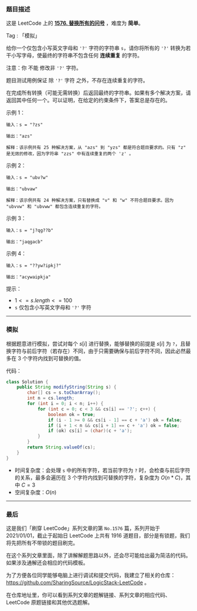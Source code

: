 ### 题目描述

这是 LeetCode 上的 **[1576. 替换所有的问号](https://leetcode-cn.com/problems/replace-all-s-to-avoid-consecutive-repeating-characters/solution/gong-shui-san-xie-jian-dan-zi-fu-chuan-m-fa1u/)** ，难度为 **简单**。

Tag : 「模拟」



给你一个仅包含小写英文字母和 `'?'` 字符的字符串 `s`，请你将所有的 `'?'` 转换为若干小写字母，使最终的字符串不包含任何 **连续重复** 的字符。

注意：你 不能 修改非 `'?'` 字符。

题目测试用例保证 除 `'?'` 字符 之外，不存在连续重复的字符。

在完成所有转换（可能无需转换）后返回最终的字符串。如果有多个解决方案，请返回其中任何一个。可以证明，在给定的约束条件下，答案总是存在的。

示例 1：
```
输入：s = "?zs"

输出："azs"

解释：该示例共有 25 种解决方案，从 "azs" 到 "yzs" 都是符合题目要求的。只有 "z" 是无效的修改，因为字符串 "zzs" 中有连续重复的两个 'z' 。
```
示例 2：
```
输入：s = "ubv?w"

输出："ubvaw"

解释：该示例共有 24 种解决方案，只有替换成 "v" 和 "w" 不符合题目要求。因为 "ubvvw" 和 "ubvww" 都包含连续重复的字符。
```
示例 3：
```
输入：s = "j?qg??b"

输出："jaqgacb"
```
示例 4：
```
输入：s = "??yw?ipkj?"

输出："acywaipkja"
```

提示：
* $1 <= s.length <= 100$
* `s` 仅包含小写英文字母和 `'?'` 字符


---

### 模拟

根据题意进行模拟，尝试对每个 $s[i]$ 进行替换，能够替换的前提是 $s[i]$ 为 `?`，且替换字符与前后字符（若存在）不同，由于只需要确保与前后字符不同，因此必然最多在 $3$ 个字符内找到可替换的值。

代码：
```Java
class Solution {
    public String modifyString(String s) {
        char[] cs = s.toCharArray();
        int n = cs.length;
        for (int i = 0; i < n; i++) {
            for (int c = 0; c < 3 && cs[i] == '?'; c++) {
                boolean ok = true;
                if (i - 1 >= 0 && cs[i - 1] == c + 'a') ok = false;
                if (i + 1 < n && cs[i + 1] == c + 'a') ok = false;
                if (ok) cs[i] = (char)(c + 'a');
            }
        }
        return String.valueOf(cs);
    }
}
```
* 时间复杂度：会处理 `s` 中的所有字符，若当前字符为 `?` 时，会检查与前后字符的关系，最多会遍历在 $3$ 个字符内找到可替换的字符，复杂度为 $O(n * C)$，其中 $C = 3$ 
* 空间复杂度：$O(n)$

---

### 最后

这是我们「刷穿 LeetCode」系列文章的第 `No.1576` 篇，系列开始于 2021/01/01，截止于起始日 LeetCode 上共有 1916 道题目，部分是有锁题，我们将先把所有不带锁的题目刷完。

在这个系列文章里面，除了讲解解题思路以外，还会尽可能给出最为简洁的代码。如果涉及通解还会相应的代码模板。

为了方便各位同学能够电脑上进行调试和提交代码，我建立了相关的仓库：https://github.com/SharingSource/LogicStack-LeetCode 。

在仓库地址里，你可以看到系列文章的题解链接、系列文章的相应代码、LeetCode 原题链接和其他优选题解。

